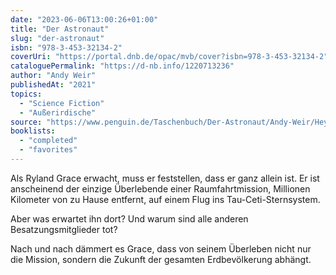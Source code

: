 ```yaml
---
date: "2023-06-06T13:00:26+01:00"
title: "Der Astronaut"
slug: "der-astronaut"
isbn: "978-3-453-32134-2"
coverUri: "https://portal.dnb.de/opac/mvb/cover?isbn=978-3-453-32134-2"
cataloguePermalink: "https://d-nb.info/1220713236"
author: "Andy Weir"
publishedAt: "2021"
topics:
  - "Science Fiction"
  - "Außerirdische"
source: "https://www.penguin.de/Taschenbuch/Der-Astronaut/Andy-Weir/Heyne/e614209.rhd"
booklists:
  - "completed"
  - "favorites"
---
```

Als Ryland Grace erwacht, muss er feststellen, dass er ganz allein ist. Er ist 
anscheinend der einzige Überlebende einer Raumfahrtmission, Millionen Kilometer 
von zu Hause entfernt, auf einem Flug ins Tau-Ceti-Sternsystem.

Aber was erwartet ihn dort? Und warum sind alle anderen Besatzungsmitglieder 
tot?

Nach und nach dämmert es Grace, dass von seinem Überleben nicht nur die Mission, 
sondern die Zukunft der gesamten Erdbevölkerung abhängt.